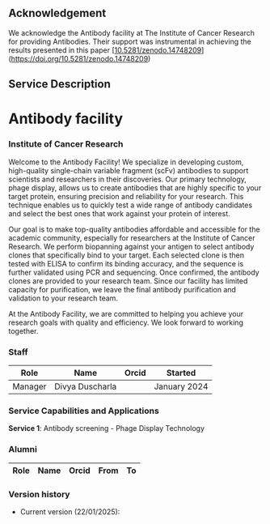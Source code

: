 ## Acknowledgement
We acknowledge the Antibody facility at The Institute of Cancer Research for providing Antibodies. Their support was instrumental in achieving the results presented in this paper [[10.5281/zenodo.14748209](https://doi.org/10.5281/zenodo.14748209)](https://doi.org/10.5281/zenodo.14748209)

## Service Description
# Antibody facility

### Institute of Cancer Research  
Welcome to the Antibody Facility! We specialize in developing custom, high-quality single-chain variable fragment (scFv) antibodies to support scientists and researchers in their discoveries. Our primary technology, phage display, allows us to create antibodies that are highly specific to your target protein, ensuring precision and reliability for your research. This technique enables us to quickly test a wide range of antibody candidates and select the best ones that work against your protein of interest.

Our goal is to make top-quality antibodies affordable and accessible for the academic community, especially for researchers at the Institute of Cancer Research. We perform biopanning against your antigen to select antibody clones that specifically bind to your target. Each selected clone is then tested with ELISA to confirm its binding accuracy, and the sequence is further validated using PCR and sequencing. Once confirmed, the antibody clones are provided to your research team. Since our facility has limited capacity for purification, we leave the final antibody purification and validation to your research team.

At the Antibody Facility, we are committed to helping you achieve your research goals with quality and efficiency. We look forward to working together.

### Staff
| Role | Name | Orcid | Started |
| -- | -- | -- | -- |
| Manager | Divya Duscharla|  | January 2024 |

### Service Capabilities and Applications
**Service 1**: Antibody screening - Phage Display Technology


### Alumni
| Role | Name | Orcid | From | To | 
| -- | -- | -- | -- | -- |


### Version history
- Current version (22/01/2025): 
 
